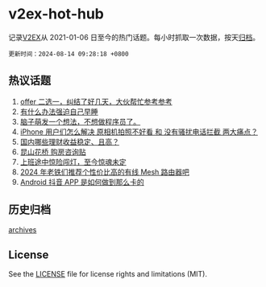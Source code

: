 # v2ex-hot-hub

 记录[V2EX](https://www.v2ex.com/)从 2021-01-06 日至今的热门话题。每小时抓取一次数据，按天[归档](archives)。

`更新时间：2024-08-14 09:28:18 +0800`

## 热议话题

1. [offer 二选一，纠结了好几天，大伙帮忙参考参考](https://www.v2ex.com/t/1064526)
1. [有什么办法强迫自己早睡](https://www.v2ex.com/t/1064527)
1. [脑子萌发一个想法，不想做程序员了。](https://www.v2ex.com/t/1064615)
1. [iPhone 用户们怎么解决 原相机拍照不好看 和 没有骚扰电话拦截 两大痛点？](https://www.v2ex.com/t/1064574)
1. [国内哪些理财收益稳定、且高？](https://www.v2ex.com/t/1064523)
1. [昆山花桥 购房咨询贴](https://www.v2ex.com/t/1064563)
1. [上班途中惊险闯灯，至今惊魂未定](https://www.v2ex.com/t/1064602)
1. [2024 年老铁们推荐个性价比高的有线 Mesh 路由器吧](https://www.v2ex.com/t/1064609)
1. [Android 抖音 APP 是如何做到那么卡的](https://www.v2ex.com/t/1064618)

## 历史归档

[archives](archives)

## License

See the [LICENSE](LICENSE) file for license rights and limitations (MIT).
